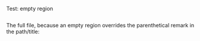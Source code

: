 Test: empty region

<?code-excerpt "basic.dart (greeting)" title?>
```dart
```

The full file, because an empty region overrides the parenthetical remark in the path/title:
<?code-excerpt "basic.dart (greeting)" region="" title?>
```dart
```
